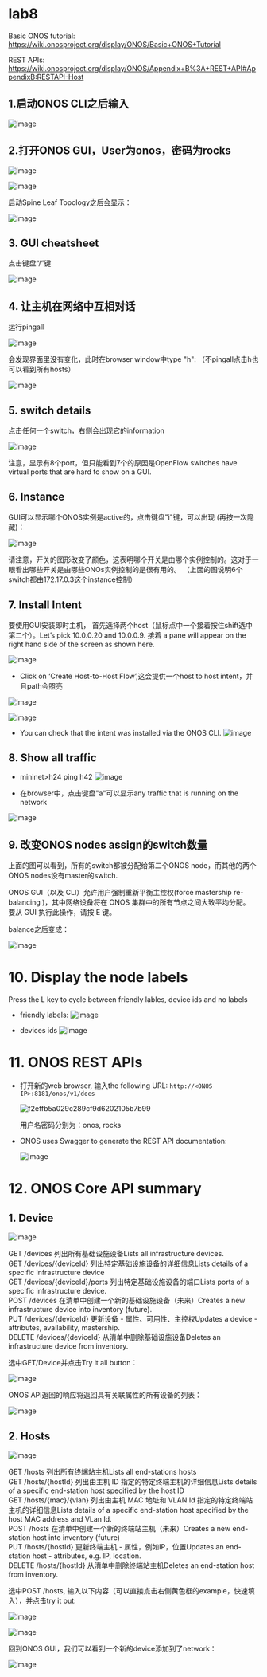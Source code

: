 # lab8

Basic ONOS tutorial: https://wiki.onosproject.org/display/ONOS/Basic+ONOS+Tutorial

REST APIs: https://wiki.onosproject.org/display/ONOS/Appendix+B%3A+REST+API#AppendixB:RESTAPI-Host

## 1.启动ONOS CLI之后输入
![image](https://user-images.githubusercontent.com/58734009/190889981-507b60f7-117a-4534-8ea7-b523566cda02.png)

## 2.打开ONOS GUI，User为onos，密码为rocks
![image](https://user-images.githubusercontent.com/58734009/190890022-62e55c6d-e500-43f1-a70d-46886a6df7c3.png)

![image](https://user-images.githubusercontent.com/58734009/190890033-d6defad3-1bbf-453a-8b87-293683c3672e.png)

启动Spine Leaf Topology之后会显示：

![image](https://user-images.githubusercontent.com/58734009/190890326-0b12aa66-4e97-44d4-bbe0-29e345f2b406.png)

## 3. GUI cheatsheet
点击键盘“/”键

![image](https://user-images.githubusercontent.com/58734009/190890393-2dc0692d-849a-43f8-b5ea-bf2d62b83e83.png)

## 4. 让主机在网络中互相对话

运行pingall

![image](https://user-images.githubusercontent.com/58734009/190890459-cc042007-6291-4bc4-8c75-01282e339667.png)

会发现界面里没有变化，此时在browser window中type "h": （不pingall点击h也可以看到所有hosts）

![image](https://user-images.githubusercontent.com/58734009/190890490-27baa128-49b3-42f5-a65f-47ce7463f341.png)

## 5. switch details
点击任何一个switch，右侧会出现它的information

![image](https://user-images.githubusercontent.com/58734009/190890551-05409caf-dae0-4ae7-b8cd-2c022b87836a.png)

注意，显示有8个port，但只能看到7个的原因是OpenFlow switches have virtual ports that are hard to show on a GUI.

## 6. Instance
GUI可以显示哪个ONOS实例是active的，点击键盘"i"键，可以出现 (再按一次隐藏)：

![image](https://user-images.githubusercontent.com/58734009/190890731-00e7f114-c850-4f78-b9a0-662648f61041.png)

请注意，开关的图形改变了颜色，这表明哪个开关是由哪个实例控制的。这对于一眼看出哪些开关是由哪些ONOs实例控制的是很有用的。
（上面的图说明6个switch都由172.17.0.3这个instance控制）

## 7. Install Intent
要使用GUI安装即时主机， 首先选择两个host（鼠标点中一个接着按住shift选中第二个）。Let’s pick 10.0.0.20 and 10.0.0.9. 接着 a pane will appear on the right hand 
side of the screen as shown here.

![image](https://user-images.githubusercontent.com/58734009/190891129-8ddc904a-70b1-4d35-a0da-a0f0258d75b9.png)

* Click on ‘Create Host-to-Host Flow’,这会提供一个host to host intent，并且path会照亮

![image](https://user-images.githubusercontent.com/58734009/190891163-b7fb7f15-1d49-4d6d-9d15-5304d8900a12.png)

![image](https://user-images.githubusercontent.com/58734009/190891185-e1fd29a1-f86b-484e-8044-075c37460efa.png)

* You can check that the intent was installed via the ONOS CLI.
![image](https://user-images.githubusercontent.com/58734009/190891258-338041e7-7b25-4515-bebe-6e9fe2e0522d.png)

## 8. Show all traffic 
* mininet>h24 ping h42
![image](https://user-images.githubusercontent.com/58734009/190891651-9cf90e1d-84d3-4cd4-bbc1-e1537af590e5.png)

* 在browser中，点击键盘"a"可以显示any traffic that is running on the network

![image](https://user-images.githubusercontent.com/58734009/190891514-da1a5e4c-e935-4d03-ae1d-9376e969ff99.png)

## 9. 改变ONOS nodes assign的switch数量

上面的图可以看到，所有的switch都被分配给第二个ONOS node，而其他的两个ONOS nodes没有master的switch.

ONOS GUI（以及 CLI）允许用户强制重新平衡主控权(force mastership re-balancing )，其中网络设备将在 ONOS 集群中的所有节点之间大致平均分配。 要从 GUI 执行此操作，请按 E 键。

balance之后变成：

![image](https://user-images.githubusercontent.com/58734009/191028987-defa49ff-e817-40c7-b8c3-1cb9e5c6091b.png)


# 10. Display the node labels
Press the L key to cycle between friendly lables, device ids and no labels

* friendly labels:
  ![image](https://user-images.githubusercontent.com/58734009/191029322-804935dc-412a-4215-8ea1-0738f04428ab.png)

* devices ids
  ![image](https://user-images.githubusercontent.com/58734009/191029369-e23131f1-98de-492b-9478-8546a40371f0.png)

# 11. ONOS REST APIs
* 打开新的web browser, 输入the following URL: ```http://<ONOS IP>:8181/onos/v1/docs```

  ![f2effb5a029c289cf9d6202105b7b99](https://user-images.githubusercontent.com/58734009/191032121-08250748-99e3-468e-b6fa-b2a8174320d1.png)

  用户名密码分别为：onos, rocks

* ONOS uses Swagger to generate the REST API documentation:

  ![image](https://user-images.githubusercontent.com/58734009/191032242-c6c4308a-a899-4798-9ac1-ca268754afc8.png)

# 12. ONOS Core API summary

## 1. Device
![image](https://user-images.githubusercontent.com/58734009/191032640-f0a9a16d-8f32-4279-b516-219dbbb8ea7c.png)

GET /devices 列出所有基础设施设备Lists all infrastructure devices.\
GET /devices/{deviceId} 列出特定基础设施设备的详细信息Lists details of a specific infrastructure device\
GET /devices/{deviceId}/ports 列出特定基础设施设备的端口Lists ports of a specific infrastructure device.\
POST /devices 在清单中创建一个新的基础设施设备（未来）Creates a new infrastructure device into inventory (future).\
PUT /devices/{deviceId} 更新设备 - 属性、可用性、主控权Updates a device - attributes, availability, mastership.\
DELETE /devices/{deviceId} 从清单中删除基础设施设备Deletes an infrastructure device from inventory.

选中GET/Device并点击Try it all button：

![image](https://user-images.githubusercontent.com/58734009/191033998-0d26cf30-613c-43d9-baa3-72c12b5a859d.png)

ONOS API返回的响应将返回具有关联属性的所有设备的列表：

![image](https://user-images.githubusercontent.com/58734009/191035827-35061b8a-7511-4af8-8c00-a027e0e080e6.png)


## 2. Hosts
![image](https://user-images.githubusercontent.com/58734009/191035944-04aa65bd-297f-414a-823c-c092fef38a61.png)

GET /hosts 列出所有终端站主机Lists all end-stations hosts\
GET /hosts/{hostId} 列出由主机 ID 指定的特定终端主机的详细信息Lists details of a specific end-station host specified by the host ID\
GET /hosts/{mac}/{vlan} 列出由主机 MAC 地址和 VLAN Id 指定的特定终端站主机的详细信息Lists details of a specific end-station host specified by the host MAC address and VLan Id.\
POST /hosts 在清单中创建一个新的终端站主机（未来）Creates a new end-station host into inventory (future)\
PUT /hosts/{hostId} 更新终端主机 - 属性，例如IP，位置Updates an end-station host - attributes, e.g. IP, location.\
DELETE /hosts/{hostId} 从清单中删除终端站主机Deletes an end-station host from inventory.

选中POST /hosts, 输入以下内容（可以直接点击右侧黄色框的example，快速填入），并点击try it out:

![image](https://user-images.githubusercontent.com/58734009/191037231-e0b59770-4c14-4c00-9853-da1890986211.png)


![image](https://user-images.githubusercontent.com/58734009/191037157-68ea6186-9ae9-40fc-9bb8-7567b833c75c.png)

回到ONOS GUI，我们可以看到一个新的device添加到了network：

![image](https://user-images.githubusercontent.com/58734009/191037594-55fd0044-37ab-424c-a6e9-cae6aaf836b8.png)




